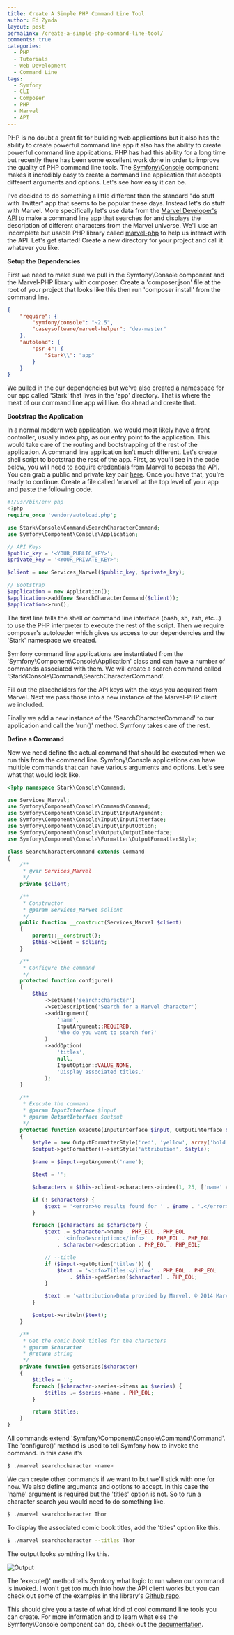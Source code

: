 ```yaml
---
title: Create A Simple PHP Command Line Tool
author: Ed Zynda
layout: post
permalink: /create-a-simple-php-command-line-tool/
comments: true
categories:
  - PHP
  - Tutorials
  - Web Development
  - Command Line
tags:
  - Symfony
  - CLI
  - Composer
  - PHP
  - Marvel
  - API
---
```


PHP is no doubt a great fit for building web applications but it also has the ability to create powerful command line app it also has the ability to create powerful command line applications. PHP has had this ability for a long time but recently there has been some excellent work done in order to improve the quality of PHP command line tools. The [Symfony\Console](http://symfony.com/doc/current/components/console/introduction.html) component makes it incredibly easy to create a command line application that accepts different arguments and options. Let's see how easy it can be.

I've decided to do something a little different then the standard "do stuff with Twitter" app that seems to be popular these days. Instead let's do stuff with Marvel. More specifically let's use data from the [Marvel Developer's API](http://developer.marvel.com/) to make a command line app that searches for and displays the description of different characters from the Marvel universe. We'll use an incomplete but usable PHP library called [marvel-php](https://github.com/caseysoftware/marvel-php) to help us interact with the API. Let's get started! Create a new directory for your project and call it whatever you like.

**Setup the Dependencies**

First we need to make sure we pull in the Symfony\Console component and the Marvel-PHP library with composer. Create a 'composer.json' file at the root of your project that looks like this then run 'composer install' from the command line.

```json
{
    "require": {
        "symfony/console": "~2.5",
        "caseysoftware/marvel-helper": "dev-master"
    },
    "autoload": {
        "psr-4": {
            "Stark\\": "app"
        }
    }
}

```

We pulled in the our dependencies but we've also created a namespace for our app called 'Stark' that lives in the 'app' directory. That is where the meat of our command line app will live. Go ahead and create that.

**Bootstrap the Application**

In a normal modern web application, we would most likely have a front controller, usually index.php, as our entry point to the application. This would take care of the routing and bootstrapping of the rest of the application. A command line application isn't much different. Let's create shell script to bootstrap the rest of the app. First, as you'll see in the code below, you will need to acquire credentials from Marvel to access the API. You can grab a public and private key pair [here](https://developer.marvel.com/account). Once you have that, you're ready to continue. Create a file called 'marvel' at the top level of your app and paste the following code.

```php
#!/usr/bin/env php
<?php
require_once 'vendor/autoload.php';

use Stark\Console\Command\SearchCharacterCommand;
use Symfony\Component\Console\Application;

// API Keys
$public_key = '<YOUR_PUBLIC_KEY>';
$private_key = '<YOUR_PRIVATE_KEY>';

$client = new Services_Marvel($public_key, $private_key);

// Bootstrap
$application = new Application();
$application->add(new SearchCharacterCommand($client));
$application->run();
```
The first line tells the shell or command line interface (bash, sh, zsh, etc...) to use the PHP interpreter to execute the rest of the script. Then we require composer's autoloader which gives us access to our dependencies and the 'Stark' namespace we created.

Symfony command line applications are instantiated from the 'Symfony\Component\Console\Application' class and can have a number of commands associated with them. We will create a search command called 'Stark\Console\Command\SearchCharacterCommand'.

Fill out the placeholders for the API keys with the keys you acquired from Marvel. Next we pass those into a new instance of the Marvel-PHP client we included.

Finally we add a new instance of the 'SearchCharacterCommand' to our application and call the 'run()' method. Symfony takes care of the rest.

**Define a Command**

Now we need define the actual command that should be executed when we run this from the command line. Symfony\Console applications can have multiple commands that can have various arguments and options. Let's see what that would look like.

```php
<?php namespace Stark\Console\Command;

use Services_Marvel;
use Symfony\Component\Console\Command\Command;
use Symfony\Component\Console\Input\InputArgument;
use Symfony\Component\Console\Input\InputInterface;
use Symfony\Component\Console\Input\InputOption;
use Symfony\Component\Console\Output\OutputInterface;
use Symfony\Component\Console\Formatter\OutputFormatterStyle;

class SearchCharacterCommand extends Command
{
    /**
     * @var Services_Marvel
     */
    private $client;

    /**
     * Constructor
     * @param Services_Marvel $client
     */
    public function __construct(Services_Marvel $client)
    {
        parent::__construct();
        $this->client = $client;
    }

    /**
     * Configure the command
     */
    protected function configure()
    {
        $this
            ->setName('search:character')
            ->setDescription('Search for a Marvel character')
            ->addArgument(
                'name',
                InputArgument::REQUIRED,
                'Who do you want to search for?'
            )
            ->addOption(
                'titles',
                null,
                InputOption::VALUE_NONE,
                'Display associated titles.'
            );
    }

    /**
     * Execute the command
     * @param InputInterface $input
     * @param OutputInterface $output
     */
    protected function execute(InputInterface $input, OutputInterface $output)
    {
        $style = new OutputFormatterStyle('red', 'yellow', array('bold', 'blink'));
        $output->getFormatter()->setStyle('attribution', $style);

        $name = $input->getArgument('name');

        $text = '';

        $characters = $this->client->characters->index(1, 25, ['name' => $name]);

        if (! $characters) {
            $text = '<error>No results found for ' . $name . '.</error>' .PHP_EOL;
        }

        foreach ($characters as $character) {
            $text .= $character->name . PHP_EOL . PHP_EOL
                . '<info>Description:</info>' . PHP_EOL . PHP_EOL
                . $character->description . PHP_EOL . PHP_EOL;

            // --title
            if ($input->getOption('titles')) {
                $text .= '<info>Titles:</info>' . PHP_EOL . PHP_EOL
                    . $this->getSeries($character) . PHP_EOL;
            }

            $text .= '<attribution>Data provided by Marvel. © 2014 Marvel</attribution>';
        }

        $output->writeln($text);
    }

    /**
     * Get the comic book titles for the characters
     * @param $character
     * @return string
     */
    private function getSeries($character)
    {
        $titles = '';
        foreach ($character->series->items as $series) {
            $titles .= $series->name . PHP_EOL;
        }

        return $titles;
    }
}
```

All commands extend 'Symfony\Component\Console\Command\Command'. The 'configure()' method is used to tell Symfony how to invoke the command. In this case it's 

```bash
$ ./marvel search:character <name>
``` 

We can create other commands if we want to but we'll stick with one for now. We also define arguments and options to accept. In this case the 'name' argument is required but the 'titles' option is not. So to run a character search you would need to do something like.

```bash
$ ./marvel search:character Thor
```

To display the associated comic book titles, add the 'titles' option like this.

```bash
$ ./marvel search:character --titles Thor
```

The output looks somthing like this.

![Output](/images/marvel-search-output.png)

The 'execute()' method tells Symfony what logic to run when our command is invoked. I won't get too much into how the API client works but you can check out some of the examples in the library's [Github repo](https://github.com/caseysoftware/marvel-php).

This should give you a taste of what kind of cool command line tools you can create. For more information and to learn what else the Symfony\Console component can do, check out the [documentation](http://symfony.com/doc/current/components/console/introduction.html).


